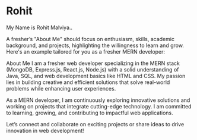 # Rohit    
 My Name is Rohit Malviya..

 
A fresher’s "About Me" should focus on enthusiasm, skills, academic background, and projects, highlighting the willingness to learn and grow. Here's an example tailored for you as a fresher MERN developer:

About Me
I am a fresher web developer specializing in the MERN stack (MongoDB, Express.js, React.js, Node.js) with a solid understanding of Java, SQL, and web development basics like HTML and CSS. My passion lies in building creative and efficient solutions that solve real-world problems while enhancing user experiences.


As a MERN developer, I am continuously exploring innovative solutions and working on projects that integrate cutting-edge technology. I am committed to learning, growing, and contributing to impactful web applications.

Let’s connect and collaborate on exciting projects or share ideas to drive innovation in web development!


